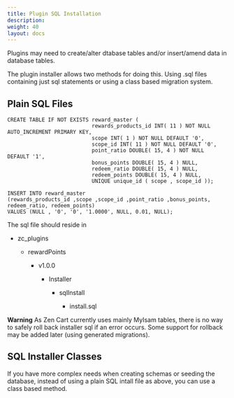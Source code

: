 ```yaml
---
title: Plugin SQL Installation
description:  
weight: 40
layout: docs
---
```


Plugins may need to create/alter dtabase tables and/or insert/amend data in database tables.

The plugin installer allows two methods for doing this. Using .sql files containing just sql statements or
using a class based migration system.

## Plain SQL Files


    CREATE TABLE IF NOT EXISTS reward_master (
                               rewards_products_id INT( 11 ) NOT NULL AUTO_INCREMENT PRIMARY KEY,
                               scope INT( 1 ) NOT NULL DEFAULT '0',
                               scope_id INT( 11 ) NOT NULL DEFAULT '0',
                               point_ratio DOUBLE( 15, 4 ) NOT NULL DEFAULT '1',
                               bonus_points DOUBLE( 15, 4 ) NULL,
                               redeem_ratio DOUBLE( 15, 4 ) NULL,
                               redeem_points DOUBLE( 15, 4 ) NULL,
                               UNIQUE unique_id ( scope , scope_id ));

    INSERT INTO reward_master
    (rewards_products_id ,scope ,scope_id ,point_ratio ,bonus_points, redeem_ratio, redeem_points)
    VALUES (NULL , '0', '0', '1.0000', NULL, 0.01, NULL);


The sql file should reside in

- zc_plugins

  - rewardPoints

    - v1.0.0

      - Installer

        - sqlInstall

          - install.sql


**Warning** As Zen Cart currently uses mainly MyIsam tables, there is no way to safely roll back
  installer sql if an error occurs. Some support for rollback may be added later (using generated migrations).


## SQL Installer Classes

If you have more complex needs when creating schemas or seeding the database, instead of 
using a plain SQL intall file as above, you can use a class based method.




